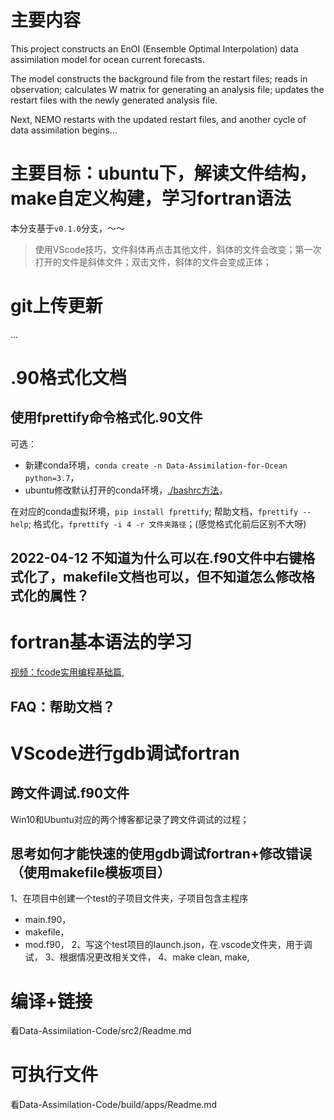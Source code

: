 # 主要内容

This project constructs an EnOI (Ensemble Optimal Interpolation) data assimilation model for ocean current forecasts. 

The model constructs the background file from the restart files; 
          reads in observation;
          calculates W matrix for generating an analysis file;
          updates the restart files with the newly generated analysis file.

Next, NEMO restarts with the updated restart files, and another cycle of data assimilation begins...

# 主要目标：ubuntu下，解读文件结构，make自定义构建，学习fortran语法
本分支基于`v0.1.0`分支，～～
> 使用VScode技巧，文件斜体再点击其他文件，斜体的文件会改变；第一次打开的文件是斜体文件；双击文件，斜体的文件会变成正体；

# git上传更新
...

# .90格式化文档
## 使用fprettify命令格式化.90文件
可选：
 * 新建conda环境，`conda create -n Data-Assimilation-for-Ocean python=3.7`，
 * ubuntu修改默认打开的conda环境，[./bashrc方法](https://www.jianshu.com/p/27b0598d1b98)，

在对应的conda虚拟环境，`pip install fprettify`; 
帮助文档，`fprettify --help`;
格式化，`fprettify -i 4 -r 文件夹路径`；(感觉格式化前后区别不大呀)

## 2022-04-12 不知道为什么可以在.f90文件中右键格式化了，makefile文档也可以，但不知道怎么修改格式化的属性？

# fortran基本语法的学习
[视频：fcode实用编程基础篇](https://liu-jincan.github.io/2022/04/09/yan-jiu-sheng-justtry-function/fortran/07-shi-pin-fcode-shi-yong-bian-cheng-ji-chu-pian/),
## FAQ：帮助文档？

# VScode进行gdb调试fortran
## 跨文件调试.f90文件 
Win10和Ubuntu对应的两个博客都记录了跨文件调试的过程；

## 思考如何才能快速的使用gdb调试fortran+修改错误（使用makefile模板项目）
1、在项目中创建一个test的子项目文件夹，子项目包含主程序
* main.f90，
* makefile，
* mod.f90，
2、写这个test项目的launch.json，在.vscode文件夹，用于调试，
3、根据情况更改相关文件，
4、make clean, make,

# 编译+链接
看Data-Assimilation-Code/src2/Readme.md

# 可执行文件
看Data-Assimilation-Code/build/apps/Readme.md